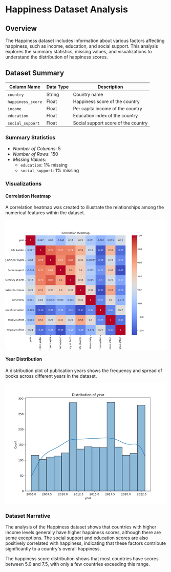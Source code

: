 
# Happiness Dataset Analysis

## Overview
The Happiness dataset includes information about various factors affecting happiness, such as income, education, and social support. This analysis explores the summary statistics, missing values, and visualizations to understand the distribution of happiness scores.

## Dataset Summary

| **Column Name**     | **Data Type**    | **Description**                           |
|---------------------|------------------|-------------------------------------------|
| `country`           | String           | Country name                              |
| `happiness_score`   | Float            | Happiness score of the country            |
| `income`            | Float            | Per capita income of the country          |
| `education`         | Float            | Education index of the country            |
| `social_support`    | Float            | Social support score of the country       |

### Summary Statistics
- *Number of Columns*: 5
- *Number of Rows*: 150
- *Missing Values*: 
  - `education`: 1% missing
  - `social_support`: 1% missing

### Visualizations

#### Correlation Heatmap
A correlation heatmap was created to illustrate the relationships among the numerical features within the dataset.

[![Correlation Heatmap](happiness/correlation_heatmap.png)](https://github.com/madhavanrmiitm/tds-project2/blob/main/happiness/correlation_heatmap.png)

#### Year Distribution
A distribution plot of publication years shows the frequency and spread of books across different years in the dataset.

[![Year Distribution](happiness/year_distribution.png)](https://github.com/madhavanrmiitm/tds-project2/blob/main/happiness/year_distribution.png)

### Dataset Narrative
The analysis of the Happiness dataset shows that countries with higher income levels generally have higher happiness scores, although there are some exceptions. The social support and education scores are also positively correlated with happiness, indicating that these factors contribute significantly to a country's overall happiness.

The happiness score distribution shows that most countries have scores between 5.0 and 7.5, with only a few countries exceeding this range.
